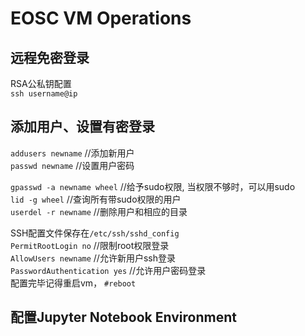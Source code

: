 # EOSC VM Operations

## 远程免密登录 
RSA公私钥配置  
`ssh username@ip`

## 添加用户、设置有密登录
`addusers newname`  //添加新用户  
`passwd newname`    //设置用户密码  
  
`gpasswd -a newname wheel`  //给予sudo权限, 当权限不够时，可以用sudo  
`lid -g wheel`             //查询所有带sudo权限的用户  
`userdel -r newname`        //删除用户和相应的目录

SSH配置文件保存在`/etc/ssh/sshd_config`  
`PermitRootLogin no`  //限制root权限登录  
`AllowUsers newname`    //允许新用户ssh登录  
`PasswordAuthentication yes`    //允许用户密码登录  
配置完毕记得重启vm， `#reboot`

## 配置Jupyter Notebook Environment
